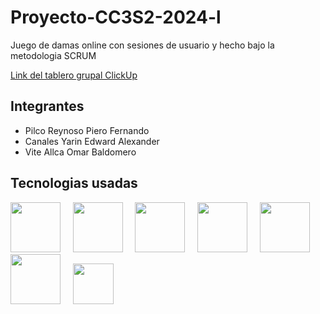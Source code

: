 # Proyecto-CC3S2-2024-l

Juego de damas online con sesiones de usuario y hecho bajo la metodologia SCRUM

[Link del tablero grupal ClickUp](https://sharing.clickup.com/9013192166/b/h/4-90130817302-2/908e9fe44a83472)

## Integrantes
- Pilco Reynoso Piero Fernando
- Canales Yarin Edward Alexander
- Vite Allca Omar Baldomero
  
## Tecnologias usadas

<img src="https://user-images.githubusercontent.com/25181517/117447155-6a868a00-af3d-11eb-9cfe-245df15c9f3f.png" width="80" /> &nbsp; &nbsp;
<img src="https://user-images.githubusercontent.com/25181517/183890598-19a0ac2d-e88a-4005-a8df-1ee36782fde1.png" width="80" /> &nbsp; &nbsp;
<img src="https://user-images.githubusercontent.com/25181517/183897015-94a058a6-b86e-4e42-a37f-bf92061753e5.png" width="80" /> &nbsp; &nbsp;
<img src="https://user-images.githubusercontent.com/25181517/183423507-c056a6f9-1ba8-4312-a350-19bcbc5a8697.png" width="80"/> &nbsp; &nbsp;
<img src="https://user-images.githubusercontent.com/25181517/183423775-2276e25d-d43d-4e58-890b-edbc88e915f7.png" width="80"/> &nbsp; &nbsp;
<img src="https://upload.wikimedia.org/wikipedia/en/thumb/2/22/Logo_jasmine.svg/1200px-Logo_jasmine.svg.png" width="80"/> &nbsp; &nbsp;
<img src="https://seeklogo.com/images/C/clickup-symbol-logo-BB24230BBB-seeklogo.com.png" width="65"/>

